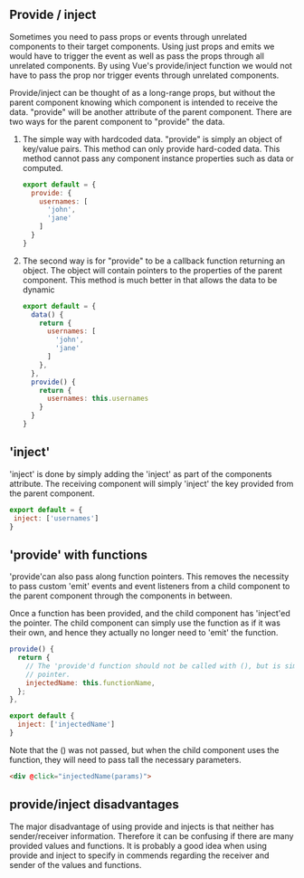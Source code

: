 
## Provide / inject
Sometimes you need to pass props or events through unrelated components to their target
components. Using just props and emits we would have to trigger the event as well as pass
the props through all unrelated components. By using Vue's provide/inject function we 
would not have to pass the prop nor trigger events through unrelated components.  

Provide/inject can be thought of as a long-range props, but without the parent component
knowing which component is intended to receive the data. "provide" will be another
attribute of the parent component. There are two ways for the parent
component to "provide" the data.

1. The simple way with hardcoded data. "provide" is simply an object of key/value pairs.
   This method can only provide hard-coded data. This method cannot pass any
   component instance properties such as data or computed.
   ```js
   export default = {
     provide: {
       usernames: [
         'john',
         'jane'
       ]
     }
   }
   ```
1. The second way is for "provide" to be a callback function returning an object. The
   object will contain pointers to the properties of the parent component. This method is
   much better in that allows the data to be dynamic
   ```js
   export default = {
     data() {
       return {
         usernames: [
           'john',
           'jane'
         ]
       },
     },
     provide() {
       return {
         usernames: this.usernames
       }
     }
   }
   ```

## 'inject'
'inject' is done by simply adding the 'inject' as part of the components attribute.
The receiving component will simply 'inject' the key provided from the parent
component. 
```js
export default = {
 inject: ['usernames']
}   
```

## 'provide' with functions 
'provide'can also pass along function pointers. This removes the necessity to pass custom
'emit' events and event listeners from a child component to the parent component through
the components in between.

Once a function has been provided, and the child component has 'inject'ed the pointer. The
child component can simply use the function as if it was their own, and hence they
actually no longer need to 'emit' the function.

```js
provide() {
  return {
    // The 'provide'd function should not be called with (), but is simply passing the
    // pointer.
    injectedName: this.functionName,
  };
},
```

```js
export default {
  inject: ['injectedName']
}
```

Note that the () was not passed, but when the child component uses the function, they will
need to pass tall the necessary parameters.
```html
<div @click="injectedName(params)">
```

## provide/inject disadvantages
The major disadvantage of using provide and injects is that neither has sender/receiver
information. Therefore it can be confusing if there are many provided values and
functions. It is probably a good idea when using provide and inject to specify in commends
regarding the receiver and sender of the values and functions.